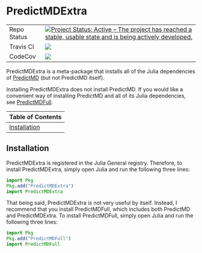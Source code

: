 # PredictMDExtra

<table>
    <tbody>
        <tr>
            <td>Repo Status</td>
            <td>
            <a href="https://www.repostatus.org/#active">
            <img
            src="https://www.repostatus.org/badges/latest/active.svg"
            alt="Project Status: Active – The project has reached a stable,
            usable state and is being actively developed." />
            </a></td>
        </tr>
        <tr>
            <td>Travis CI</td>
            <td>
            <a href="https://travis-ci.org/bcbi/PredictMDExtra.jl/branches">
            <img
            src=
            "https://travis-ci.org/bcbi/PredictMDExtra.jl.svg?branch=master"
            /></a></td>
        </tr>
        <tr>
            <td>CodeCov</td>
            <td>
            <a
        href="https://codecov.io/gh/bcbi/PredictMDExtra.jl/branch/master">
            <img
            src=
"https://codecov.io/gh/bcbi/PredictMDExtra.jl/branch/master/graph/badge.svg"
            /></a></td>
        </tr>
    </tbody>
</table>

PredictMDExtra is a meta-package that installs all of the Julia dependencies
of [PredictMD](https://predictmd.net) (but not PredictMD itself).

Installing PredictMDExtra does not install PredictMD. If you would like a
convenient way of installing PredictMD and all of its Julia dependencies,
see [PredictMDFull](https://github.com/bcbi/PredictMDFull.jl).

| Table of Contents |
| ----------------- |
| [Installation](#installation) |

## Installation

PredictMDExtra is registered in the Julia General registry. Therefore, to
install PredictMDExtra, simply open Julia and run the following three lines:
```julia
import Pkg
Pkg.add("PredictMDExtra")
import PredictMDExtra
```

That being said, PredictMDExtra is not very useful by itself. Instead, I
recommend that you install PredictMDFull, which includes both PredictMD and
PredictMDExtra. To install PredictMDFull, simply open Julia and run the
following three lines:
```julia
import Pkg
Pkg.add("PredictMDFull")
import PredictMDFull
```
